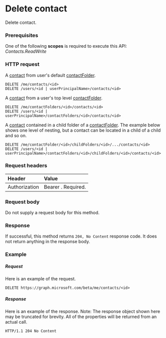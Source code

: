 # Delete contact

Delete contact.
### Prerequisites
One of the following **scopes** is required to execute this API: 
*Contacts.ReadWrite*
### HTTP request
<!-- { "blockType": "ignored" } -->
A [contact](../resources/contact.md) from user's default [contactFolder](../resources/contactfolder.md).
```http
DELETE /me/contacts/<id>
DELETE /users/<id | userPrincipalName>/contacts/<id>
```
A [contact](../resources/contact.md) from a user's top level [contactFolder](../resources/contactfolder.md).
```http
DELETE /me/contactFolders/<id>/contacts/<id>
DELETE /users/<id | userPrincipalName>/contactFolders/<id>/contacts/<id>
```
A [contact](../resources/contact.md) contained in a child folder of a [contactFolder](../resources/mailfolder.md).  The 
example below shows one level of nesting, but a contact can be located in a child of a child and so on.
```http
DELETE /me/contactFolder/<id>/childFolders/<id>/.../contacts/<id>
DELETE /users/<id | userPrincipalName>/contactFolders/<id>/childFolders/<id>/contacts/<id>
```
### Request headers
| Header       | Value |
|:---------------|:--------|
| Authorization  | Bearer <token>. Required.  |

### Request body
Do not supply a request body for this method.


### Response
If successful, this method returns `204, No Content` response code. It does not return anything in the response body.

### Example
##### Request
Here is an example of the request.
<!-- {
  "blockType": "request",
  "name": "delete_contact"
}-->
```http
DELETE https://graph.microsoft.com/beta/me/contacts/<id>
```
##### Response
Here is an example of the response. Note: The response object shown here may be truncated for brevity. All of the properties will be returned from an actual call.
<!-- {
  "blockType": "response",
  "truncated": true
} -->
```http
HTTP/1.1 204 No Content
```

<!-- uuid: 8fcb5dbc-d5aa-4681-8e31-b001d5168d79
2015-10-25 14:57:30 UTC -->
<!-- {
  "type": "#page.annotation",
  "description": "Delete contact",
  "keywords": "",
  "section": "documentation",
  "tocPath": ""
}-->
